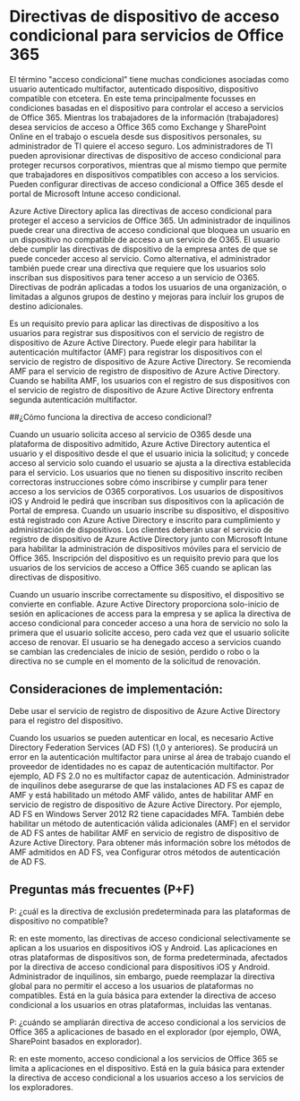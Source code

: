 <properties
    pageTitle="Directivas de dispositivo de acceso condicional para servicios de Office 365 | Microsoft Azure"
    description="Obtener más información sobre cómo basadas en dispositivos condiciones controlar el acceso a servicios de Office 365. Mientras los trabajadores de la información (trabajadores) desea servicios de acceso a Office 365 como Exchange y SharePoint Online en el trabajo o escuela desde sus dispositivos personales, su administrador de TI quiere el acceso a ser secure.IT administradores pueden aprovisionar directivas de dispositivo de acceso condicional para proteger recursos corporativos, mientras que al mismo tiempo que permite que trabajadores en dispositivos compatibles con acceso a los servicios."
    services="active-directory"
    documentationCenter=""
    authors="femila"
    manager="swadhwa"
    editor=""/>

<tags
    ms.service="active-directory"
    ms.workload="identity"
    ms.tgt_pltfrm="na"
    ms.devlang="na"
    ms.topic="article"
    ms.date="09/27/2016"
    ms.author="femila"/>
# <a name="conditional-access-device-policies-for-office-365-services"></a>Directivas de dispositivo de acceso condicional para servicios de Office 365

El término "acceso condicional" tiene muchas condiciones asociadas como usuario autenticado multifactor, autenticado dispositivo, dispositivo compatible con etcetera. En este tema principalmente focusses en condiciones basadas en el dispositivo para controlar el acceso a servicios de Office 365. Mientras los trabajadores de la información (trabajadores) desea servicios de acceso a Office 365 como Exchange y SharePoint Online en el trabajo o escuela desde sus dispositivos personales, su administrador de TI quiere el acceso seguro. Los administradores de TI pueden aprovisionar directivas de dispositivo de acceso condicional para proteger recursos corporativos, mientras que al mismo tiempo que permite que trabajadores en dispositivos compatibles con acceso a los servicios. Pueden configurar directivas de acceso condicional a Office 365 desde el portal de Microsoft Intune acceso condicional.

Azure Active Directory aplica las directivas de acceso condicional para proteger el acceso a servicios de Office 365. Un administrador de inquilinos puede crear una directiva de acceso condicional que bloquea un usuario en un dispositivo no compatible de acceso a un servicio de O365. El usuario debe cumplir las directivas de dispositivo de la empresa antes de que se puede conceder acceso al servicio. Como alternativa, el administrador también puede crear una directiva que requiere que los usuarios solo inscriban sus dispositivos para tener acceso a un servicio de O365. Directivas de podrán aplicadas a todos los usuarios de una organización, o limitadas a algunos grupos de destino y mejoras para incluir los grupos de destino adicionales.

Es un requisito previo para aplicar las directivas de dispositivo a los usuarios para registrar sus dispositivos con el servicio de registro de dispositivo de Azure Active Directory. Puede elegir para habilitar la autenticación multifactor (AMF) para registrar los dispositivos con el servicio de registro de dispositivo de Azure Active Directory. Se recomienda AMF para el servicio de registro de dispositivo de Azure Active Directory. Cuando se habilita AMF, los usuarios con el registro de sus dispositivos con el servicio de registro de dispositivo de Azure Active Directory enfrenta segunda autenticación multifactor.

##<a name="how-does-conditional-access-policy-work"></a>¿Cómo funciona la directiva de acceso condicional?

Cuando un usuario solicita acceso al servicio de O365 desde una plataforma de dispositivo admitido, Azure Active Directory autentica el usuario y el dispositivo desde el que el usuario inicia la solicitud; y concede acceso al servicio solo cuando el usuario se ajusta a la directiva establecida para el servicio. Los usuarios que no tienen su dispositivo inscrito reciben correctoras instrucciones sobre cómo inscribirse y cumplir para tener acceso a los servicios de O365 corporativos. Los usuarios de dispositivos iOS y Android le pedirá que inscriban sus dispositivos con la aplicación de Portal de empresa. Cuando un usuario inscribe su dispositivo, el dispositivo está registrado con Azure Active Directory e inscrito para cumplimiento y administración de dispositivos. Los clientes deberán usar el servicio de registro de dispositivo de Azure Active Directory junto con Microsoft Intune para habilitar la administración de dispositivos móviles para el servicio de Office 365. Inscripción del dispositivo es un requisito previo para que los usuarios de los servicios de acceso a Office 365 cuando se aplican las directivas de dispositivo.

Cuando un usuario inscribe correctamente su dispositivo, el dispositivo se convierte en confiable. Azure Active Directory proporciona solo-inicio de sesión en aplicaciones de access para la empresa y se aplica la directiva de acceso condicional para conceder acceso a una hora de servicio no solo la primera que el usuario solicite acceso, pero cada vez que el usuario solicite acceso de renovar. El usuario se ha denegado acceso a servicios cuando se cambian las credenciales de inicio de sesión, perdido o robo o la directiva no se cumple en el momento de la solicitud de renovación.

## <a name="deployment-considerations"></a>Consideraciones de implementación:
Debe usar el servicio de registro de dispositivo de Azure Active Directory para el registro del dispositivo.

Cuando los usuarios se pueden autenticar en local, es necesario Active Directory Federation Services (AD FS) (1,0 y anteriores). Se producirá un error en la autenticación multifactor para unirse al área de trabajo cuando el proveedor de identidades no es capaz de autenticación multifactor. Por ejemplo, AD FS 2.0 no es multifactor capaz de autenticación. Administrador de inquilinos debe asegurarse de que las instalaciones AD FS es capaz de AMF y está habilitado un método AMF válido, antes de habilitar AMF en servicio de registro de dispositivo de Azure Active Directory. Por ejemplo, AD FS en Windows Server 2012 R2 tiene capacidades MFA. También debe habilitar un método de autenticación válida adicionales (AMF) en el servidor de AD FS antes de habilitar AMF en servicio de registro de dispositivo de Azure Active Directory. Para obtener más información sobre los métodos de AMF admitidos en AD FS, vea Configurar otros métodos de autenticación de AD FS.

## <a name="frequently-asked-questions-faq"></a>Preguntas más frecuentes (P+F)

P: ¿cuál es la directiva de exclusión predeterminada para las plataformas de dispositivo no compatible?

R: en este momento, las directivas de acceso condicional selectivamente se aplican a los usuarios en dispositivos iOS y Android. Las aplicaciones en otras plataformas de dispositivos son, de forma predeterminada, afectados por la directiva de acceso condicional para dispositivos iOS y Android. Administrador de inquilinos, sin embargo, puede reemplazar la directiva global para no permitir el acceso a los usuarios de plataformas no compatibles.
Está en la guía básica para extender la directiva de acceso condicional a los usuarios en otras plataformas, incluidas las ventanas.

P: ¿cuándo se ampliarán directiva de acceso condicional a los servicios de Office 365 a aplicaciones de basado en el explorador (por ejemplo, OWA, SharePoint basados en explorador).

R: en este momento, acceso condicional a los servicios de Office 365 se limita a aplicaciones en el dispositivo. Está en la guía básica para extender la directiva de acceso condicional a los usuarios acceso a los servicios de los exploradores.
